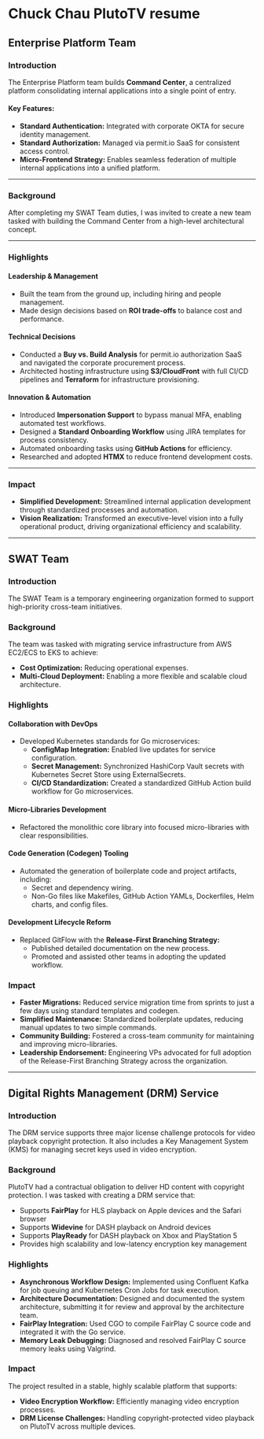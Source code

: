 # Chuck Chau PlutoTV resume

## Enterprise Platform Team  

### Introduction  
The Enterprise Platform team builds **Command Center**, a centralized platform consolidating internal applications into a single point of entry.  

#### Key Features:  
- **Standard Authentication:** Integrated with corporate OKTA for secure identity management.  
- **Standard Authorization:** Managed via permit.io SaaS for consistent access control.  
- **Micro-Frontend Strategy:** Enables seamless federation of multiple internal applications into a unified platform.  

---

### Background  
After completing my SWAT Team duties, I was invited to create a new team tasked with building the Command Center from a high-level architectural concept.  

---

### Highlights  

#### **Leadership & Management**  
- Built the team from the ground up, including hiring and people management.  
- Made design decisions based on **ROI trade-offs** to balance cost and performance.  

#### **Technical Decisions**  
- Conducted a **Buy vs. Build Analysis** for permit.io authorization SaaS and navigated the corporate procurement process.  
- Architected hosting infrastructure using **S3/CloudFront** with full CI/CD pipelines and **Terraform** for infrastructure provisioning.  

#### **Innovation & Automation**  
- Introduced **Impersonation Support** to bypass manual MFA, enabling automated test workflows.  
- Designed a **Standard Onboarding Workflow** using JIRA templates for process consistency.  
- Automated onboarding tasks using **GitHub Actions** for efficiency.  
- Researched and adopted **HTMX** to reduce frontend development costs.  

---

### Impact  

- **Simplified Development:** Streamlined internal application development through standardized processes and automation.  
- **Vision Realization:** Transformed an executive-level vision into a fully operational product, driving organizational efficiency and scalability.

---
## SWAT Team  

### Introduction  
The SWAT Team is a temporary engineering organization formed to support high-priority cross-team initiatives.  

### Background  
The team was tasked with migrating service infrastructure from AWS EC2/ECS to EKS to achieve:  
- **Cost Optimization:** Reducing operational expenses.  
- **Multi-Cloud Deployment:** Enabling a more flexible and scalable cloud architecture.  

### Highlights  

#### **Collaboration with DevOps**  
- Developed Kubernetes standards for Go microservices:  
  - **ConfigMap Integration:** Enabled live updates for service configuration.  
  - **Secret Management:** Synchronized HashiCorp Vault secrets with Kubernetes Secret Store using ExternalSecrets.  
  - **CI/CD Standardization:** Created a standardized GitHub Action build workflow for Go microservices.  

#### **Micro-Libraries Development**  
- Refactored the monolithic core library into focused micro-libraries with clear responsibilities.  

#### **Code Generation (Codegen) Tooling**  
- Automated the generation of boilerplate code and project artifacts, including:  
  - Secret and dependency wiring.  
  - Non-Go files like Makefiles, GitHub Action YAMLs, Dockerfiles, Helm charts, and config files.  

#### **Development Lifecycle Reform**  
- Replaced GitFlow with the **Release-First Branching Strategy:**  
  - Published detailed documentation on the new process.  
  - Promoted and assisted other teams in adopting the updated workflow.  

### Impact  
- **Faster Migrations:** Reduced service migration time from sprints to just a few days using standard templates and codegen.  
- **Simplified Maintenance:** Standardized boilerplate updates, reducing manual updates to two simple commands.  
- **Community Building:** Fostered a cross-team community for maintaining and improving micro-libraries.  
- **Leadership Endorsement:** Engineering VPs advocated for full adoption of the Release-First Branching Strategy across the organization.

---
## Digital Rights Management (DRM) Service  

### Introduction  
The DRM service supports three major license challenge protocols for video playback copyright protection. It also includes a Key Management System (KMS) for managing secret keys used in video encryption.  

### Background  
PlutoTV had a contractual obligation to deliver HD content with copyright protection. I was tasked with creating a DRM service that:  
- Supports **FairPlay** for HLS playback on Apple devices and the Safari browser  
- Supports **Widevine** for DASH playback on Android devices  
- Supports **PlayReady** for DASH playback on Xbox and PlayStation 5  
- Provides high scalability and low-latency encryption key management  

### Highlights  
- **Asynchronous Workflow Design:** Implemented using Confluent Kafka for job queuing and Kubernetes Cron Jobs for task execution.  
- **Architecture Documentation:** Designed and documented the system architecture, submitting it for review and approval by the architecture team.  
- **FairPlay Integration:** Used CGO to compile FairPlay C source code and integrated it with the Go service.  
- **Memory Leak Debugging:** Diagnosed and resolved FairPlay C source memory leaks using Valgrind.  

### Impact  
The project resulted in a stable, highly scalable platform that supports:  
- **Video Encryption Workflow:** Efficiently managing video encryption processes.  
- **DRM License Challenges:** Handling copyright-protected video playback on PlutoTV across multiple devices.

